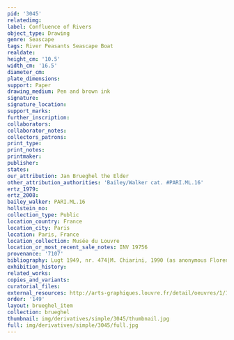 ```yaml
---
pid: '3045'
relatedimg: 
label: Confluence of Rivers
object_type: Drawing
genre: Seascape
tags: River Peasants Seascape Boat
realdate: 
height_cm: '10.5'
width_cm: '16.5'
diameter_cm: 
plate_dimensions: 
support: Paper
drawing_medium: Pen and brown ink
signature: 
signature_location: 
support_marks: 
further_inscription: 
collaborators: 
collaborator_notes: 
collectors_patrons: 
print_type: 
print_notes: 
printmaker: 
publisher: 
states: 
our_attribution: Jan Brueghel the Elder
other_attribution_authorities: 'Bailey/Walker cat. #PARI.ML.16'
ertz_1979: 
ertz_2008: 
bailey_walker: PARI.ML.16
hollstein_no: 
collection_type: Public
location_country: France
location_city: Paris
location: Paris, France
location_collection: Musée du Louvre
location_or_most_recent_sale_notes: INV 19756
provenance: '7107'
bibliography: Lugt 1949, nr. 474|M. Chiarini, 1990 (as anonymous Florentine)
exhibition_history: 
related_works: 
copies_and_variants: 
curatorial_files: 
external_resources: http://arts-graphiques.louvre.fr/detail/oeuvres/1/109898-Confluent-de-deux-rivieres-animees-de-barques-et-de-petits-personnages
order: '149'
layout: brueghel_item
collection: brueghel
thumbnail: img/derivatives/simple/3045/thumbnail.jpg
full: img/derivatives/simple/3045/full.jpg
---
```

